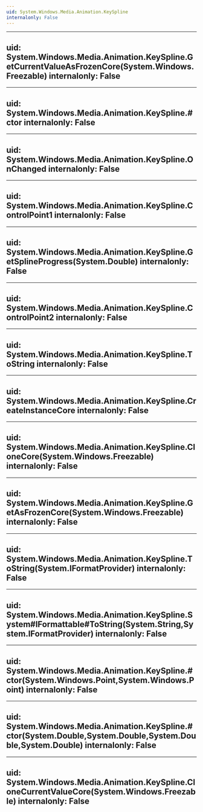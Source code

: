 ```yaml
---
uid: System.Windows.Media.Animation.KeySpline
internalonly: False
---
```


---
uid: System.Windows.Media.Animation.KeySpline.GetCurrentValueAsFrozenCore(System.Windows.Freezable)
internalonly: False
---

---
uid: System.Windows.Media.Animation.KeySpline.#ctor
internalonly: False
---

---
uid: System.Windows.Media.Animation.KeySpline.OnChanged
internalonly: False
---

---
uid: System.Windows.Media.Animation.KeySpline.ControlPoint1
internalonly: False
---

---
uid: System.Windows.Media.Animation.KeySpline.GetSplineProgress(System.Double)
internalonly: False
---

---
uid: System.Windows.Media.Animation.KeySpline.ControlPoint2
internalonly: False
---

---
uid: System.Windows.Media.Animation.KeySpline.ToString
internalonly: False
---

---
uid: System.Windows.Media.Animation.KeySpline.CreateInstanceCore
internalonly: False
---

---
uid: System.Windows.Media.Animation.KeySpline.CloneCore(System.Windows.Freezable)
internalonly: False
---

---
uid: System.Windows.Media.Animation.KeySpline.GetAsFrozenCore(System.Windows.Freezable)
internalonly: False
---

---
uid: System.Windows.Media.Animation.KeySpline.ToString(System.IFormatProvider)
internalonly: False
---

---
uid: System.Windows.Media.Animation.KeySpline.System#IFormattable#ToString(System.String,System.IFormatProvider)
internalonly: False
---

---
uid: System.Windows.Media.Animation.KeySpline.#ctor(System.Windows.Point,System.Windows.Point)
internalonly: False
---

---
uid: System.Windows.Media.Animation.KeySpline.#ctor(System.Double,System.Double,System.Double,System.Double)
internalonly: False
---

---
uid: System.Windows.Media.Animation.KeySpline.CloneCurrentValueCore(System.Windows.Freezable)
internalonly: False
---
